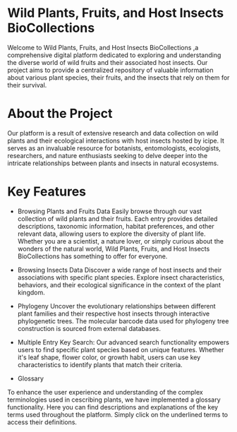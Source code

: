 # Wild Plants, Fruits, and Host Insects BioCollections

Welcome to Wild Plants, Fruits, and Host Insects BioCollections ,a comprehensive digital platform dedicated to exploring and understanding the diverse world of wild fruits and their associated host insects. Our project aims to provide a centralized repository of valuable information about various plant species, their fruits, and the insects that rely on them for their survival.

# About the Project

Our platform is a result of extensive research and data collection on wild plants and their ecological interactions with host insects hosted by icipe. It serves as an invaluable resource for botanists, entomologists, ecologists, researchers, and nature enthusiasts seeking to delve deeper into the intricate relationships between plants and insects in natural ecosystems.

# Key Features

- Browsing Plants and Fruits Data
  Easily browse through our vast collection of wild plants and their fruits. Each entry provides detailed descriptions, taxonomic information, habitat preferences, and other relevant data, allowing users to explore the diversity of plant life. Whether you are a scientist, a nature lover, or simply curious about the wonders of the natural world, Wild Plants, Fruits, and Host Insects BioCollections has something to offer for everyone.

- Browsing Insects Data
  Discover a wide range of host insects and their associations with specific plant species. Explore insect characteristics, behaviors, and their ecological significance in the context of the plant kingdom.

- Phylogeny
  Uncover the evolutionary relationships between different plant families and their respective host insects through interactive phylogenetic trees. The molecular barcode data used for phylogeny tree construction is sourced from external databases.

- Multiple Entry Key Search: Our advanced search functionality empowers users to find specific plant species based on unique features. Whether it's leaf shape, flower color, or growth habit, users can use key characteristics to identify plants that match their criteria.

- Glossary

To enhance the user experience and understanding of the complex terminologies used in cescribing plants, we have implemented a glossary functionality. Here you can find descriptions and explanations of the key terms used throughout the platform. Simply click on the underlined terms to access their definitions.
